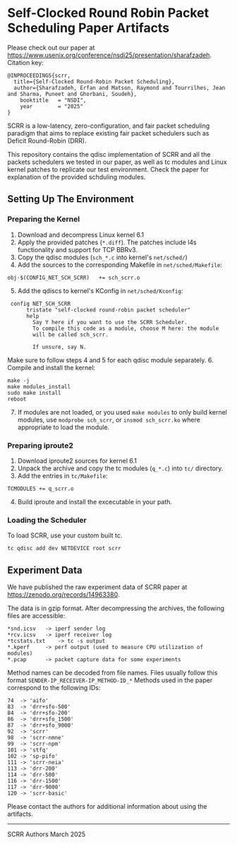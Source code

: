 Self-Clocked Round Robin Packet Scheduling Paper Artifacts
==============================================

Please check out our paper at https://www.usenix.org/conference/nsdi25/presentation/sharafzadeh.
Citation key:
```
@INPROCEEDINGS{scrr,
  title={Self-Clocked Round-Robin Packet Scheduling},
  author={Sharafzadeh, Erfan and Matson, Raymond and Tourrilhes, Jean and Sharma, Puneet and Ghorbani, Soudeh},
    booktitle   = "NSDI",
    year        = "2025"
}
```

SCRR is a low-latency, zero-configuration, and fair packet scheduling paradigm that aims to replace existing fair packet schedulers such as Deficit Round-Robin (DRR).

This repository contains the qdisc implementation of SCRR and all the packets schedulers we tested in our paper, as well as tc modules and Linux kernel patches to replicate our test environment. Check the paper for explanation of the provided schduling modules.

## Setting Up The Environment

### Preparing the Kernel
1. Download and decompress Linux kernel 6.1
2. Apply the provided patches (`*.diff`). The patches include l4s functionality and support for TCP BBRv3.
3. Copy the qdisc modules (`sch_*.c` into kernel's `net/sched/`)
4. Add the sources to the corresponding Makefile in `net/sched/Makefile`:
```
obj-$(CONFIG_NET_SCH_SCRR)   += sch_scrr.o
``` 
5. Add the qdiscs to kernel's KConfig in `net/sched/Kconfig`:
```
 config NET_SCH_SCRR
      tristate "self-clocked round-robin packet scheduler"
      help
        Say Y here if you want to use the SCRR Scheduler.
        To compile this code as a module, choose M here: the module
        will be called sch_scrr.
 
        If unsure, say N.
 ```
 Make sure to follow steps 4 and 5 for each qdisc module separately.
6. Compile and install the kernel:
```
make -j
make modules_install
sudo make install
reboot
```

7. If modules are not loaded, or you used `make modules` to only build kernel modules, use `modprobe sch_scrr`, or `insmod sch_scrr.ko` where appropriate to load the module.

### Preparing iproute2
1. Download iproute2 sources for kernel 6.1
2. Unpack the archive and copy the tc modules (`q_*.c`) into `tc/` directory.
3. Add the entries in `tc/Makefile`:
```
TCMODULES += q_scrr.o
```
4. Build iproute and install the excecutable in your path.

### Loading the Scheduler
To load SCRR, use your custom built tc. 
```
tc qdisc add dev NETDEVICE root scrr
```

## Experiment Data
We have published the raw experiment data of SCRR paper at https://zenodo.org/records/14963380.

The data is in gzip format. After decompressing the archives, the following files are accessible:
```
*snd.icsv   -> iperf sender log
*rcv.icsv   -> iperf receiver log
*tcstats.txt    -> tc -s output
*.kperf     -> perf output (used to measure CPU utilization of modules)
*.pcap      -> packet capture data for some experiments
```

Method names can be decoded from file names. Files usually follow this format `SENDER-IP_RECEIVER-IP_METHOD-ID_*`
Methods used in the paper correspond to the following IDs:
```
74  -> 'aifo'
83  -> 'drr+sfo-500'
84  -> 'drr+sfo-200'
86  -> 'drr+sfo_1500'
87  -> 'drr+sfo_9000'
92  -> 'scrr'
98  -> 'scrr-nmne'
99  -> 'scrr-npm'
101 -> 'stfq'
102 -> 'sp-pifo'
111 -> 'scrr-neia'
113 -> 'drr-200'
114 -> 'drr-500'
116 -> 'drr-1500'
117 -> 'drr-9000'
120 -> 'scrr-basic'

```

Please contact the authors for additional information about using the artifacts.

----
SCRR Authors
March 2025
